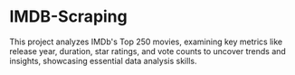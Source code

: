 # IMDB-Scraping
 This project analyzes IMDb's Top 250 movies, examining key metrics like release year, duration, star ratings, and vote counts to uncover trends and insights, showcasing essential data analysis skills.
